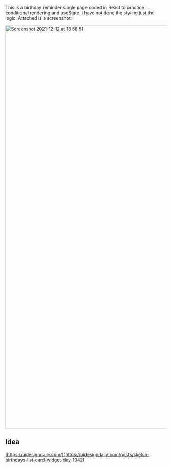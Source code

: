 This is a birthday reminder single page coded in React to practice conditional rendering and useState. I have not done the styling just the logic. Attached is a screenshot: 

<img width="1260" alt="Screenshot 2021-12-12 at 18 58 51" src="https://user-images.githubusercontent.com/71894732/145725755-8a0ab114-4217-4263-890d-cf130b7d0189.png">












## Idea

[https://uidesigndaily.com/](https://uidesigndaily.com/posts/sketch-birthdays-list-card-widget-day-1042)
